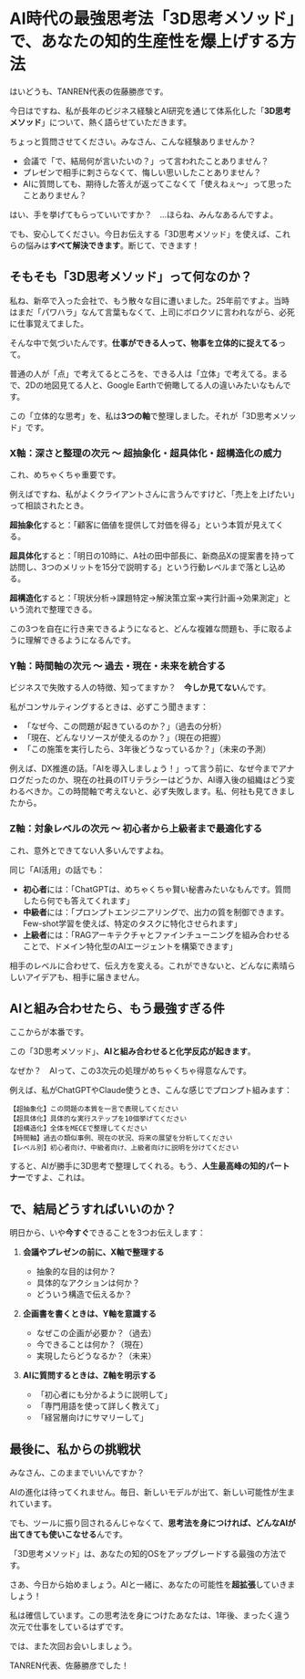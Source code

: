 # AI時代の最強思考法「3D思考メソッド」で、あなたの知的生産性を爆上げする方法

はいどうも、TANREN代表の佐藤勝彦です。

今日はですね、私が長年のビジネス経験とAI研究を通じて体系化した「**3D思考メソッド**」について、熱く語らせていただきます。

ちょっと質問させてください。みなさん、こんな経験ありませんか？

- 会議で「で、結局何が言いたいの？」って言われたことありません？
- プレゼンで相手に刺さらなくて、悔しい思いしたことありません？
- AIに質問しても、期待した答えが返ってこなくて「使えねぇ〜」って思ったことありません？

はい、手を挙げてもらっていいですか？　...ほらね、みんなあるんですよ。

でも、安心してください。今日お伝えする「3D思考メソッド」を使えば、これらの悩みは**すべて解決できます**。断じて、できます！

## そもそも「3D思考メソッド」って何なのか？

私ね、新卒で入った会社で、もう散々な目に遭いました。25年前ですよ。当時はまだ「パワハラ」なんて言葉もなくて、上司にボロクソに言われながら、必死に仕事覚えてました。

そんな中で気づいたんです。**仕事ができる人って、物事を立体的に捉えてる**って。

普通の人が「点」で考えてるところを、できる人は「立体」で考えてる。まるで、2Dの地図見てる人と、Google Earthで俯瞰してる人の違いみたいなもんです。

この「立体的な思考」を、私は**3つの軸**で整理しました。それが「3D思考メソッド」です。

### X軸：深さと整理の次元 〜 超抽象化・超具体化・超構造化の威力

これ、めちゃくちゃ重要です。

例えばですね、私がよくクライアントさんに言うんですけど、「売上を上げたい」って相談されたとき。

**超抽象化**すると：「顧客に価値を提供して対価を得る」という本質が見えてくる。

**超具体化**すると：「明日の10時に、A社の田中部長に、新商品Xの提案書を持って訪問し、3つのメリットを15分で説明する」という行動レベルまで落とし込める。

**超構造化**すると：「現状分析→課題特定→解決策立案→実行計画→効果測定」という流れで整理できる。

この3つを自在に行き来できるようになると、どんな複雑な問題も、手に取るように理解できるようになるんです。

### Y軸：時間軸の次元 〜 過去・現在・未来を統合する

ビジネスで失敗する人の特徴、知ってますか？　**今しか見てない**んです。

私がコンサルティングするときは、必ずこう聞きます：

- 「なぜ今、この問題が起きているのか？」（過去の分析）
- 「現在、どんなリソースが使えるのか？」（現在の把握）
- 「この施策を実行したら、3年後どうなっているか？」（未来の予測）

例えば、DX推進の話。「AIを導入しましょう！」って言う前に、なぜ今までアナログだったのか、現在の社員のITリテラシーはどうか、AI導入後の組織はどう変わるべきか。この時間軸で考えないと、必ず失敗します。私、何社も見てきましたから。

### Z軸：対象レベルの次元 〜 初心者から上級者まで最適化する

これ、意外とできてない人多いんですよね。

同じ「AI活用」の話でも：

- **初心者**には：「ChatGPTは、めちゃくちゃ賢い秘書みたいなもんです。質問したら何でも答えてくれます」
- **中級者**には：「プロンプトエンジニアリングで、出力の質を制御できます。Few-shot学習を使えば、特定のタスクに特化させられます」
- **上級者**には：「RAGアーキテクチャとファインチューニングを組み合わせることで、ドメイン特化型のAIエージェントを構築できます」

相手のレベルに合わせて、伝え方を変える。これができないと、どんなに素晴らしいアイデアも、相手に届きません。

## AIと組み合わせたら、もう最強すぎる件

ここからが本番です。

この「3D思考メソッド」、**AIと組み合わせると化学反応が起きます**。

なぜか？　AIって、この3次元の処理がめちゃくちゃ得意なんです。

例えば、私がChatGPTやClaude使うとき、こんな感じでプロンプト組みます：

```
【超抽象化】この問題の本質を一言で表現してください
【超具体化】具体的な実行ステップを10個挙げてください
【超構造化】全体をMECEで整理してください
【時間軸】過去の類似事例、現在の状況、将来の展望を分析してください
【レベル別】初心者向け、中級者向け、上級者向けに説明を分けてください
```

すると、AIが勝手に3D思考で整理してくれる。もう、**人生最高峰の知的パートナー**ですよ、これは。

## で、結局どうすればいいのか？

明日から、いや**今すぐ**できることを3つお伝えします：

1. **会議やプレゼンの前に、X軸で整理する**
   - 抽象的な目的は何か？
   - 具体的なアクションは何か？
   - どういう構造で伝えるか？

2. **企画書を書くときは、Y軸を意識する**
   - なぜこの企画が必要か？（過去）
   - 今できることは何か？（現在）
   - 実現したらどうなるか？（未来）

3. **AIに質問するときは、Z軸を明示する**
   - 「初心者にも分かるように説明して」
   - 「専門用語を使って詳しく教えて」
   - 「経営層向けにサマリーして」

## 最後に、私からの挑戦状

みなさん、このままでいいんですか？

AIの進化は待ってくれません。毎日、新しいモデルが出て、新しい可能性が生まれています。

でも、ツールに振り回されるんじゃなくて、**思考法を身につければ、どんなAIが出てきても使いこなせる**んです。

「3D思考メソッド」は、あなたの知的OSをアップグレードする最強の方法です。

さあ、今日から始めましょう。AIと一緒に、あなたの可能性を**超拡張**していきましょう！

私は確信しています。この思考法を身につけたあなたは、1年後、まったく違う次元で仕事をしているはずです。

では、また次回お会いしましょう。

TANREN代表、佐藤勝彦でした！